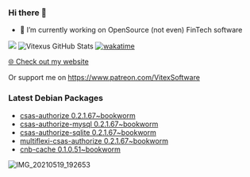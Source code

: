 ### Hi there 👋

- 🔭 I’m currently working on OpenSource  (not even) FinTech software

![](https://komarev.com/ghpvc/?username=Vitexus)
![Vitexus GitHub Stats](https://github-readme-stats.vercel.app/api?username=Vitexus&show_icons=true)
[![wakatime](https://wakatime.com/badge/user/5abba9ca-813e-43ac-9b5f-b1cfdf3dc1c7.svg)](https://wakatime.com/@5abba9ca-813e-43ac-9b5f-b1cfdf3dc1c7)

<p><a href="https://vitexsoftware.cz">🌐 Check out my website</a></p>

Or support me on https://www.patreon.com/VitexSoftware

### Latest Debian Packages
<!-- DEBIAN-PACKAGES-LIST:START -->
- [csas-authorize 0.2.1.67~bookworm](https://repo.vitexsoftware.com/package.php?package=csas-authorize)
- [csas-authorize-mysql 0.2.1.67~bookworm](https://repo.vitexsoftware.com/package.php?package=csas-authorize-mysql)
- [csas-authorize-sqlite 0.2.1.67~bookworm](https://repo.vitexsoftware.com/package.php?package=csas-authorize-sqlite)
- [multiflexi-csas-authorize 0.2.1.67~bookworm](https://repo.vitexsoftware.com/package.php?package=multiflexi-csas-authorize)
- [cnb-cache 0.1.0.51~bookworm](https://repo.vitexsoftware.com/package.php?package=cnb-cache)
<!-- DEBIAN-PACKAGES-LIST:END -->

![IMG_20210519_192653](https://user-images.githubusercontent.com/2621130/120022731-1bd48900-bfed-11eb-90f9-4f88f560b8b7.jpg)

<!--
**Vitexus/Vitexus** is a ✨ _special_ ✨ repository because its `README.md` (this file) appears on your GitHub profile.

Here are some ideas to get you started:

- 🌱 I’m currently learning ...
- 👯 I’m looking to collaborate on ...
- 🤔 I’m looking for help with ...
- 💬 Ask me about ...
- 📫 How to reach me: ...
- 😄 Pronouns: ...
- ⚡ Fun fact: ...
-->


